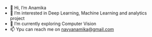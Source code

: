 - 👋 Hi, I’m Anamika
- 👀 I’m interested in Deep Learning, Machine Learning and analytics project
- 🌱 I’m currently exploring Computer Vision
- 📫 Ypu can reach me on navyanamika@gmail.com

<!---
AnamikaAffine/AnamikaAffine is a ✨ special ✨ repository because its `README.md` (this file) appears on your GitHub profile.
You can click the Preview link to take a look at your changes.
--->
